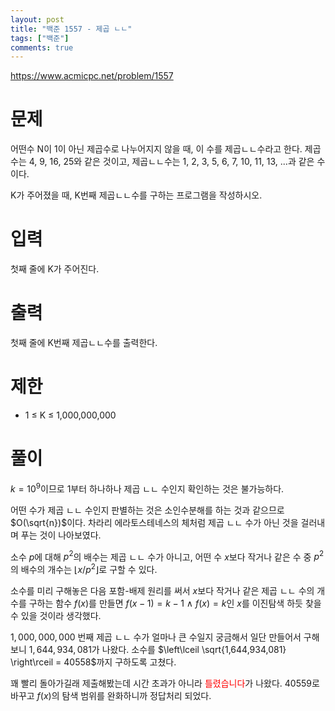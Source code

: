 ```yaml
---
layout: post
title: "백준 1557 - 제곱 ㄴㄴ"
tags: ["백준"]
comments: true
---
```


<https://www.acmicpc.net/problem/1557>

# 문제

어떤수 N이 1이 아닌 제곱수로 나누어지지 않을 때, 이 수를 제곱ㄴㄴ수라고 한다. 제곱수는 4, 9, 16, 25와 같은 것이고, 제곱ㄴㄴ수는 1, 2, 3, 5, 6, 7, 10, 11, 13, ...과 같은 수이다.

K가 주어졌을 때, K번째 제곱ㄴㄴ수를 구하는 프로그램을 작성하시오.

# 입력

첫째 줄에 K가 주어진다.

# 출력

첫째 줄에 K번째 제곱ㄴㄴ수를 출력한다.

# 제한

- 1 ≤ K ≤ 1,000,000,000

# 풀이

$k = 10^9$이므로 1부터 하나하나 제곱 ㄴㄴ 수인지 확인하는 것은 불가능하다.

어떤 수가 제곱 ㄴㄴ 수인지 판별하는 것은 소인수분해를 하는 것과 같으므로 $O(\sqrt{n})$이다. 차라리 에라토스테네스의 체처럼 제곱 ㄴㄴ 수가 아닌 것을 걸러내며 푸는 것이 나아보였다.

소수 $p$에 대해 $p^2$의 배수는 제곱 ㄴㄴ 수가 아니고, 어떤 수 $x$보다 작거나 같은 수 중 $p^2$의 배수의 개수는 $\left\lfloor x / p^2 \right\rfloor$로 구할 수 있다.

소수를 미리 구해놓은 다음 포함-배제 원리를 써서 $x$보다 작거나 같은 제곱 ㄴㄴ 수의 개수를 구하는 함수 $f(x)$를 만들면 $f(x-1)=k-1 \ \land \ f(x)=k$인 $x$를 이진탐색 하듯 찾을 수 있을 것이라 생각했다.

$1,000,000,000$ 번째 제곱 ㄴㄴ 수가 얼마나 큰 수일지 궁금해서 일단 만들어서 구해보니 $1,644,934,081$가 나왔다. 소수를 $\left\lceil \sqrt{1,644,934,081} \right\rceil = 40558$까지 구하도록 고쳤다.

꽤 빨리 돌아가길래 제출해봤는데 시간 초과가 아니라 <span style="color: red;">틀렸습니다</span>가 나왔다. $40559$로 바꾸고 $f(x)$의 탐색 범위를 완화하니까 정답처리 되었다.
